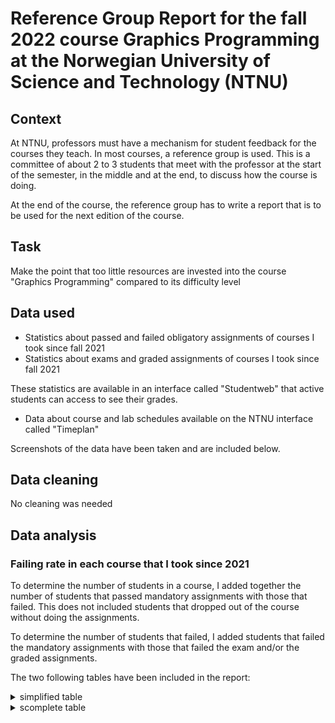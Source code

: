 # Reference Group Report for the fall 2022 course Graphics Programming at the Norwegian University of Science and Technology (NTNU) 

## Context

At NTNU, professors must have a mechanism for student feedback for the courses they teach. In most courses, a reference group is used. 
This is a committee of about 2 to 3 students that meet with the professor at the start of the semester, in the middle and at the end,
to discuss how the course is doing. 

At the end of the course, the reference group has to write a report that is to be used for the next edition of the course.

## Task

Make the point that too little resources are invested into the course "Graphics Programming" compared to its difficulty level

## Data used

- Statistics about passed and failed obligatory assignments of courses I took since fall 2021
- Statistics about exams and graded assignments of courses I took since fall 2021

These statistics are available in an interface called "Studentweb" that active students can access to see their grades.
  
- Data about course and lab schedules available on the NTNU interface called "Timeplan"

Screenshots of the data have been taken and are included below. 

## Data cleaning

No cleaning was needed

## Data analysis

### Failing rate in each course that I took since 2021

To determine the number of students in a course, I added together the number of students that passed mandatory assignments with those that failed.
This does not included students that dropped out of the course without doing the assignments. 

To determine the number of students that failed, I added students that failed the mandatory assignments with those that failed the exam and/or the graded assignments.

The two following tables have been included in the report: 

<details>
  <summary>simplified table</summary>
  
| Course Name | fail_rate |
| ----- | ----- |
| Graphics Programming | 52 |
| Web Technologies | 33 |
| Object-oriented Programming | 32 |
| Mathematics for Computer Science | 31 |
| Operating Systems | 28 |
| Algorithmic Methods | 27 |
| Mathematics for Programming | 26 |
| Fundamental Programming | 19 |
| Introduction to User-Centered Design | 7 |
| Examen philosophicum for Science and Technology | 6 |
| Cyber security and computer networks | 4 |
| Software Development | 0 |

</details>

<details>
  <summary>scomplete table</summary>

</details>
